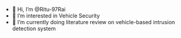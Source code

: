 - 👋 Hi, I’m @Ritu-97Rai
- 👀 I’m interested in Vehicle Security
- 🌱 I’m currently doing literature review on vehicle-based intrusion detection system


<!---
Ritu-97Rai/Ritu-97Rai is a ✨ special ✨ repository because its `README.md` (this file) appears on your GitHub profile.
You can click the Preview link to take a look at your changes.
--->

